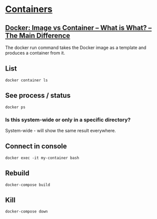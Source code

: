# [Containers](https://docs.docker.com/get-started/#test-docker-installation)

## [Docker: Image vs Container – What is What? – The Main Difference](https://www.shellhacks.com/docker-image-vs-container/)

The docker run command takes the Docker image as a template and produces a container from it.

## List

```shell
docker container ls
```

## See process / status

```shell
docker ps
```
### Is this system-wide or only in a specific directory?

System-wide - will show the same result everywhere.


## Connect in console

```shell
docker exec -it my-container bash
```

## Rebuild

```shell
docker-compose build
```

## Kill

```shell
docker-compose down
```